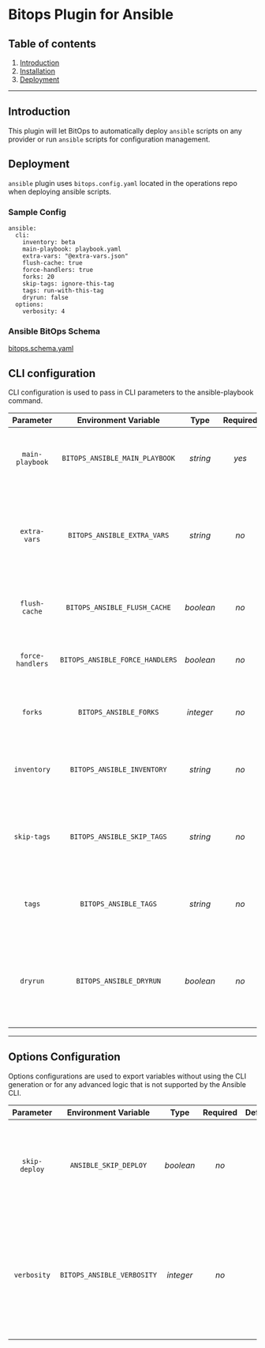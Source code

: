 # Bitops Plugin for Ansible


## Table of contents

1. [Introduction](#Introduction)
2. [Installation](https://github.com/bitops-plugins/ansible/blob/main/INSTALL.md)
3. [Deployment](#Deployment)

---

## Introduction
This plugin will let BitOps to automatically deploy ``ansible`` scripts on any provider or run ``ansible`` scripts for configuration management. 


## Deployment

``ansible`` plugin uses ```bitops.config.yaml``` located in the operations repo when deploying ansible scripts.

### Sample Config
```
ansible:
  cli:
    inventory: beta
    main-playbook: playbook.yaml
    extra-vars: "@extra-vars.json"
    flush-cache: true
    force-handlers: true
    forks: 20
    skip-tags: ignore-this-tag
    tags: run-with-this-tag
    dryrun: false
  options:
    verbosity: 4
```

### Ansible BitOps Schema

[bitops.schema.yaml](https://github.com/bitops-plugins/ansible/blob/main/bitops.schema.yaml)

## CLI configuration
CLI configuration is used to pass in CLI parameters to the ansible-playbook command.

| **Parameter** | **Environment Variable** | **Type** | **Required** | **Default** | **Description** |
| :--: | :--: | :--: | :--: | :--: | :--: |
| `main-playbook`  | `BITOPS_ANSIBLE_MAIN_PLAYBOOK`    | _string_  | _yes_ | `playbook.yaml` | Specify which playbook to run ansible-playbook with |
| `extra-vars`     | `BITOPS_ANSIBLE_EXTRA_VARS`     | _string_  | _no_  |  | Add additional ansible playbook parameters directly or load via JSON/YAML file. |
| `flush-cache`    | `BITOPS_ANSIBLE_FLUSH_CACHE`    | _boolean_ | _no_  |  | Clear the fact cache for every host in inventory. |
| `force-handlers` | `BITOPS_ANSIBLE_FORCE_HANDLERS` | _boolean_ | _no_  |  | Clear the fact cache for every host in inventory. |
| `forks`          | `BITOPS_ANSIBLE_FORKS`          | _integer_ | _no_  |  | Specify number of parallel processes to use. |
| `inventory`      | `BITOPS_ANSIBLE_INVENTORY`      | _string_  | _no_  |  | Specify inventory host path or comma separated host list. |
| `skip-tags`      | `BITOPS_ANSIBLE_SKIP_TAGS`      | _string_  | _no_  |  | Only run plays and tasks whose tags do not match these values. |
| `tags`           | `BITOPS_ANSIBLE_TAGS`           | _string_  | _no_  |  | Only run plays and tasks tagged with these values. |
| `dryrun`         | `BITOPS_ANSIBLE_DRYRUN`         | _boolean_ | _no_  |  | Don't make any changes; instead, try to predict some of the changes that may occur. |

-------------------

## Options Configuration
Options configurations are used to export variables without using the CLI generation or for any advanced logic that is not supported by the Ansible CLI.

| **Parameter** | **Environment Variable** | **Type** | **Required** | **Default** | **Description** | 
| :--: | :--: | :--: | :--: | :--: | :--: |  
| `skip-deploy` | `ANSIBLE_SKIP_DEPLOY`      | _boolean_ | _no_ |  | If set to "true", regardless of the stack-action, deployment actions will be skipped. | 
| `verbosity`   | `BITOPS_ANSIBLE_VERBOSITY` | _integer_ | _no_ |  | Equivalent to adding `-verbose` or repeating `-v` flags. Will override `[default]` `verbosity=` setting in ansible.cfg. Acceptable values `0\|1\|2\|3\|4`. |
